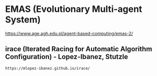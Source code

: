 # EMAS (Evolutionary Multi-agent System)

https://www.age.agh.edu.pl/agent-based-computing/emas-2/

## irace (Iterated Racing for Automatic Algorithm Configuration) - Lopez-Ibanez, Stutzle

    https://mlopez-ibanez.github.io/irace/
